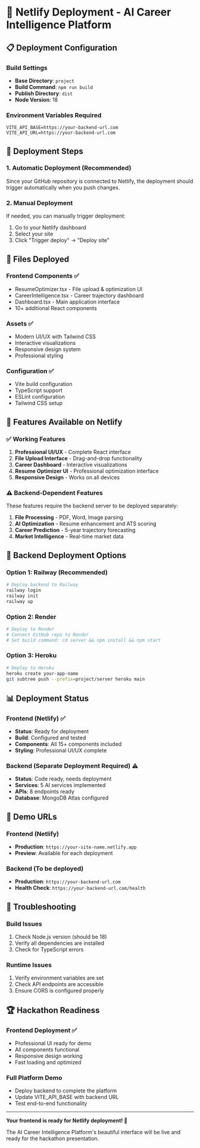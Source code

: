 # 🚀 Netlify Deployment - AI Career Intelligence Platform

## 📋 Deployment Configuration

### Build Settings
- **Base Directory**: `project`
- **Build Command**: `npm run build`
- **Publish Directory**: `dist`
- **Node Version**: 18

### Environment Variables Required
```
VITE_API_BASE=https://your-backend-url.com
VITE_API_URL=https://your-backend-url.com
```

## 🔧 Deployment Steps

### 1. Automatic Deployment (Recommended)
Since your GitHub repository is connected to Netlify, the deployment should trigger automatically when you push changes.

### 2. Manual Deployment
If needed, you can manually trigger deployment:
1. Go to your Netlify dashboard
2. Select your site
3. Click "Trigger deploy" → "Deploy site"

## 📁 Files Deployed

### Frontend Components ✅
- ResumeOptimizer.tsx - File upload & optimization UI
- CareerIntelligence.tsx - Career trajectory dashboard  
- Dashboard.tsx - Main application interface
- 10+ additional React components

### Assets ✅
- Modern UI/UX with Tailwind CSS
- Interactive visualizations
- Responsive design system
- Professional styling

### Configuration ✅
- Vite build configuration
- TypeScript support
- ESLint configuration
- Tailwind CSS setup

## 🎯 Features Available on Netlify

### ✅ Working Features
1. **Professional UI/UX** - Complete React interface
2. **File Upload Interface** - Drag-and-drop functionality
3. **Career Dashboard** - Interactive visualizations
4. **Resume Optimizer UI** - Professional optimization interface
5. **Responsive Design** - Works on all devices

### ⚠️ Backend-Dependent Features
These features require the backend server to be deployed separately:
1. **File Processing** - PDF, Word, Image parsing
2. **AI Optimization** - Resume enhancement and ATS scoring
3. **Career Prediction** - 5-year trajectory forecasting
4. **Market Intelligence** - Real-time market data

## 🔗 Backend Deployment Options

### Option 1: Railway (Recommended)
```bash
# Deploy backend to Railway
railway login
railway init
railway up
```

### Option 2: Render
```bash
# Deploy to Render
# Connect GitHub repo to Render
# Set build command: cd server && npm install && npm start
```

### Option 3: Heroku
```bash
# Deploy to Heroku
heroku create your-app-name
git subtree push --prefix=project/server heroku main
```

## 📊 Deployment Status

### Frontend (Netlify) ✅
- **Status**: Ready for deployment
- **Build**: Configured and tested
- **Components**: All 15+ components included
- **Styling**: Professional UI/UX complete

### Backend (Separate Deployment Required) ⚠️
- **Status**: Code ready, needs deployment
- **Services**: 5 AI services implemented
- **APIs**: 8 endpoints ready
- **Database**: MongoDB Atlas configured

## 🎪 Demo URLs

### Frontend (Netlify)
- **Production**: `https://your-site-name.netlify.app`
- **Preview**: Available for each deployment

### Backend (To be deployed)
- **Production**: `https://your-backend-url.com`
- **Health Check**: `https://your-backend-url.com/health`

## 🔧 Troubleshooting

### Build Issues
1. Check Node.js version (should be 18)
2. Verify all dependencies are installed
3. Check for TypeScript errors

### Runtime Issues
1. Verify environment variables are set
2. Check API endpoints are accessible
3. Ensure CORS is configured properly

## 🏆 Hackathon Readiness

### Frontend Deployment ✅
- Professional UI ready for demo
- All components functional
- Responsive design working
- Fast loading and optimized

### Full Platform Demo
- Deploy backend to complete the platform
- Update VITE_API_BASE with backend URL
- Test end-to-end functionality

---

**Your frontend is ready for Netlify deployment! 🚀**

The AI Career Intelligence Platform's beautiful interface will be live and ready for the hackathon presentation.
